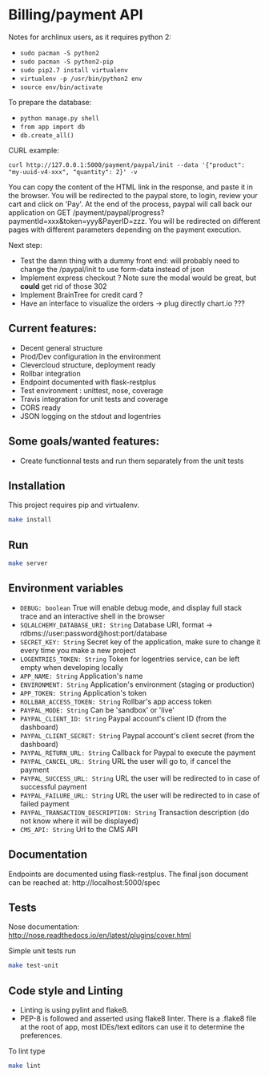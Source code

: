 # Billing/payment API

Notes for archlinux users, as it requires python 2:

 * `sudo pacman -S python2`
 * `sudo pacman -S python2-pip`
 * `sudo pip2.7 install virtualenv`
 * `virtualenv -p /usr/bin/python2 env`
 * `source env/bin/activate`


To prepare the database:

 * `python manage.py shell`
 * `from app import db`
 * `db.create_all()`

CURL example:

`curl http://127.0.0.1:5000/payment/paypal/init --data '{"product": "my-uuid-v4-xxx", "quantity": 2}' -v`

You can copy the content of the HTML link in the response, and paste it in the browser. You will be redirected
to the paypal store, to login, review your cart and click on 'Pay'. At the end of the process, paypal
will call back our application on GET /payment/paypal/progress?paymentId=xxx&token=yyy&PayerID=zzz.
You will be redirected on different pages with different parameters depending on the payment execution.

Next step:

 * Test the damn thing with a dummy front end: will probably need to change the /paypal/init to use form-data instead of json
 * Implement express checkout ? Note sure the modal would be great, but __could__ get rid of those 302
 * Implement BrainTree for credit card ?
 * Have an interface to visualize the orders -> plug directly chart.io ???


## Current features:

 * Decent general structure
 * Prod/Dev configuration in the environment
 * Clevercloud structure, deployment ready
 * Rollbar integration
 * Endpoint documented with flask-restplus
 * Test environment : unittest, nose, coverage
 * Travis integration for unit tests and coverage
 * CORS ready
 * JSON logging on the stdout and logentries

## Some goals/wanted features:

 * Create functionnal tests and run them separately from the unit tests

## Installation

This project requires pip and virtualenv.
```bash
make install
```

## Run
```bash
make server
```

## Environment variables

 * `DEBUG: boolean` True will enable debug mode, and display full stack trace and an interactive shell in the browser
 * `SQLALCHEMY_DATABASE_URI: String` Database URI, format -> rdbms://user:password@host:port/database
 * `SECRET_KEY: String` Secret key of the application, make sure to change it every time you make a new project
 * `LOGENTRIES_TOKEN: String` Token for logentries service, can be left empty when developing locally
 * `APP_NAME: String` Application's name
 * `ENVIRONMENT: String` Application's environment (staging or production)
 * `APP_TOKEN: String` Application's token
 * `ROLLBAR_ACCESS_TOKEN: String` Rollbar's app access token
 * `PAYPAL_MODE: String` Can be 'sandbox' or 'live'
 * `PAYPAL_CLIENT_ID: String` Paypal account's client ID (from the dashboard)
 * `PAYPAL_CLIENT_SECRET: String` Paypal account's client secret (from the dashboard)
 * `PAYPAL_RETURN_URL: String` Callback for Paypal to execute the payment
 * `PAYPAL_CANCEL_URL: String` URL the user will go to, if cancel the payment
 * `PAYPAL_SUCCESS_URL: String` URL the user will be redirected to in case of successful payment
 * `PAYPAL_FAILURE_URL: String` URL the user will be redirected to in case of failed payment
 * `PAYPAL_TRANSACTION_DESCRIPTION: String` Transaction description (do not know where it will be displayed)
 * `CMS_API: String` Url to the CMS API

## Documentation

Endpoints are documented using flask-restplus.
The final json document can be reached at: http://localhost:5000/spec

## Tests

 Nose documentation: http://nose.readthedocs.io/en/latest/plugins/cover.html

 Simple unit tests run
```bash
make test-unit
```

## Code style and Linting

 * Linting is using pylint and flake8.
 * PEP-8 is followed and asserted using flake8 linter. There is a .flake8 file at the root of app, most IDEs/text editors can use it to determine the preferences.

 To lint type
```bash
make lint
```
